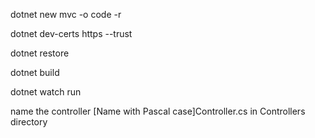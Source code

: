 dotnet new mvc -o <Project name>
code -r <Project name>

dotnet dev-certs https --trust

dotnet restore

dotnet build

dotnet watch run

name the controller [Name with Pascal case]Controller.cs in Controllers directory

